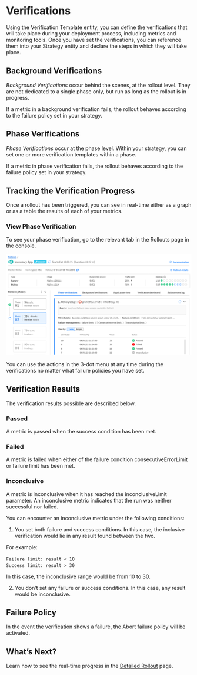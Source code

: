 # Verifications

Using the Verification Template entity, you can define the verifications that will take place during your deployment process, including metrics and monitoring tools. Once you have set the verifications, you can reference them into your Strategy entity and declare the steps in which they will take place.

## Background Verifications

*Background Verifications* occur behind the scenes, at the rollout level. They are not dedicated to a single phase only, but run as long as the rollout is in progress.

If a metric in a background verification fails, the rollout behaves according to the failure policy set in your strategy.

## Phase Verifications

*Phase Verifications* occur at the phase level. Within your strategy, you can set one or more verification templates within a phase.

If a metric in phase verification fails, the rollout behaves according to the failure policy set in your strategy.

## Tracking the Verification Progress

Once a rollout has been triggered, you can see in real-time either as a graph or as a table the results of each of your metrics.

### View Phase Verification

To see your phase verification, go to the relevant tab in the Rollouts page in the console.

<img src="/ocean-cd/_media/verifications-01.png" />

You can use the actions in the 3-dot menu at any time during the verifications no matter what failure policies you have set.

## Verification Results

The verification results possible are described below.

### Passed

A metric is passed when the success condition has been met.

### Failed

A metric is failed when either of the failure condition consecutiveErrorLimit or failure limit has been met.

### Inconclusive

A metric is inconclusive when it has reached the inconclusiveLimit parameter. An inconclusive metric indicates that the run was neither successful nor failed.

You can encounter an inconclusive metric under the following conditions:

1. You set both failure and success conditions. In this case, the inclusive verification would lie in any result found between the two.

For example:  

`Failure limit: result < 10`     
`Success limit: result > 30`

In this case, the inconclusive range would be from 10 to 30.

2. You don’t set any failure or success conditions. In this case, any result would be inconclusive.

## Failure Policy

In the event the verification shows a failure, the Abort failure policy will be activated.

## What’s Next?

Learn how to see the real-time progress in the [Detailed Rollout](ocean-cd/tutorials/view-rollouts/detailed-rollout) page.
